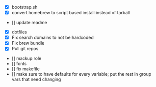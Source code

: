- [x] bootstrap.sh
- [x] convert homebrew to script based install instead of tarball
- [] update readme
- [x] dotfiles
- [x] Fix search domains to not be hardcoded
- [x] Fix brew bundle
- [x] Pull git repos
- [] mackup role
- [] fonts
- [] fix makefile
- [] make sure to have defaults for every variable; put the rest in group vars that need changing
